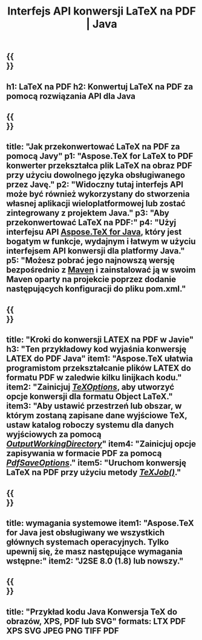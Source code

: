 ﻿---
translation: true
template: /_templates/_conversion-child-java.md
title: Interfejs API konwersji LaTeX na PDF | Java
description: Funkcjonalność konwersji LaTeX na PDF. Zintegruj tę lokalną bibliotekę Java ze swoim projektem lub użyj aplikacji wieloplatformowych, aby przekonwertować LaTeX na PDF.
keywords: latex do pdf api java, integracja latex2pdf
url: /java/conversion/latex-to-pdf/
family: tex
platformtag: java
feature: conversion
informat: LATEX
outformat: PDF
otherformats: TIFF JPEG PNG PDF
---

{{<section banner>}}
---
h1: LaTeX na PDF
h2: Konwertuj LaTeX na PDF za pomocą rozwiązania API dla Java
---

{{<section overview>}}
---
title: "Jak przekonwertować LaTeX na PDF za pomocą Javy"
p1: "Aspose.TeX for LaTeX to PDF konwerter przekształca plik LaTeX na obraz PDF przy użyciu dowolnego języka obsługiwanego przez Javę."
p2: "Widoczny tutaj interfejs API może być również wykorzystany do stworzenia własnej aplikacji wieloplatformowej lub zostać zintegrowany z projektem Java."
p3: "Aby przekonwertować LaTeX na PDF:"
p4: "Użyj interfejsu API [Aspose.TeX for Java](https://products.aspose.com/tex/java), który jest bogatym w funkcje, wydajnym i łatwym w użyciu interfejsem API konwersji dla platformy Java."
p5: "Możesz pobrać jego najnowszą wersję bezpośrednio z [Maven](https://repository.aspose.com/webapp/#/artifacts/browse/tree/General/repo/com/aspose/aspose-tex) i zainstalować ją w swoim Maven oparty na projekcie poprzez dodanie następujących konfiguracji do pliku pom.xml."
---

{{<section feature1>}}
---
title: "Kroki do konwersji LATEX na PDF w Javie"
h3: "Ten przykładowy kod wyjaśnia konwersję LATEX do PDF Java"
item1: "Aspose.TeX ułatwia programistom przekształcanie plików LATEX do formatu PDF w zaledwie kilku linijkach kodu."
item2: "Zainicjuj [*TeXOptions*](https://reference.aspose.com/tex/java/com.aspose.tex/TeXOptions), aby utworzyć opcje konwersji dla formatu Object LaTeX."
item3: "Aby ustawić przestrzeń lub obszar, w którym zostaną zapisane dane wyjściowe TeX, ustaw katalog roboczy systemu dla danych wyjściowych za pomocą [*OutputWorkingDirectory*](https://reference.aspose.com/tex/java/com.aspose.tex/TeXOptions#getOutputWorkingDirectory--)"
item4: "Zainicjuj opcje zapisywania w formacie PDF za pomocą [*PdfSaveOptions*](https://reference.aspose.com/tex/java/com.aspose.tex.rendering/PdfSaveOptions)."
item5: "Uruchom konwersję LaTeX na PDF przy użyciu metody [*TeXJob()*](https://reference.aspose.com/tex/java/com.aspose.tex/TeXJob)."
---

{{<section feature2>}}
---
title: wymagania systemowe
item1: "Aspose.TeX for Java jest obsługiwany we wszystkich głównych systemach operacyjnych. Tylko upewnij się, że masz następujące wymagania wstępne:"
item2: "J2SE 8.0 (1.8) lub nowszy."
---

{{<section widget>}}
---
title: "Przykład kodu Java Konwersja TeX do obrazów, XPS, PDF lub SVG"
formats: LTX PDF XPS SVG JPEG PNG TIFF PDF
---